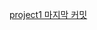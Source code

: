 [project1 마지막 커밋](https://github.com/jio-ping/nextjs_study/tree/cb35f99824161814e5ed180f2be085c6a1ee3ed2)

